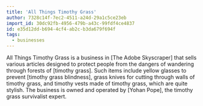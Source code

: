 ```yaml
---
title: 'All Things Timothy Grass'
author: 7328c14f-7ec2-4511-a24d-29a1c5ce23eb
import_id: 30dc92fb-4956-479b-a43c-99fdf4ce4837
id: e35d12dd-b694-4cf4-ab2c-b3da679f694f
tags:
  - businesses
---
```

All Things Timothy Grass is a business in [The Adobe Skyscraper] that sells various articles designed to protect people from the dangers of wandering through forests of [timothy grass]. Such items include yellow glasses to prevent [timothy grass blindness], grass knives for cutting through walls of timothy grass, and timothy vests made of timothy grass, which are quite stylish. The business is owned and operated by [Yohan Pope], the timothy grass survivalist expert.